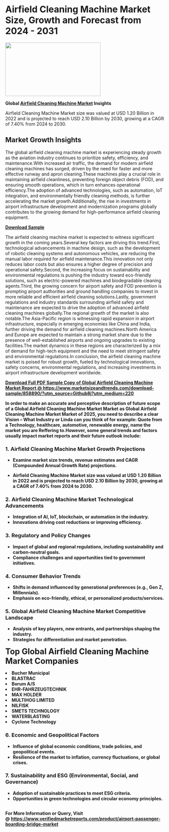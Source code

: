 <H1>Airfield Cleaning Machine Market Size, Growth and Forecast from 2024 - 2031</H1><img class="aligncenter size-medium wp-image-584254" src="https://thirdeyenews.in/wp-content/uploads/2024/09/Global-Market-Research-300x168.jpeg" alt="" width="300" height="168" /><p><strong>Global&nbsp;<a href="https://www.marketsizeandtrends.com/download-sample/858890/?utm_source=Github8j?utm_medium=220">Airfield Cleaning Machine Market</a> Insights</strong></p><p>Airfield Cleaning Machine Market size was valued at USD 1.20 Billion in 2022 and is projected to reach USD 2.10 Billion by 2030, growing at a CAGR of 7.40% from 2024 to 2030.</p><p><h2>Market Growth Insights</h2> <p>The global airfield cleaning machine market is experiencing steady growth as the aviation industry continues to prioritize safety, efficiency, and maintenance.With increased air traffic, the demand for modern airfield cleaning machines has surged, driven by the need for faster and more effective runway and apron cleaning.These machines play a crucial role in maintaining airfield cleanliness, preventing foreign object debris (FOD), and ensuring smooth operations, which in turn enhances operational efficiency.The adoption of advanced technologies, such as automation, IoT integration, and environmentally friendly cleaning methods, is further accelerating the market growth.Additionally, the rise in investments in airport infrastructure development and modernization programs globally contributes to the growing demand for high-performance airfield cleaning equipment.</p> <p><strong><a href="#">Download Sample</a></strong></p> <p>The airfield cleaning machine market is expected to witness significant growth in the coming years.Several key factors are driving this trend.First, technological advancements in machine design, such as the development of robotic cleaning systems and autonomous vehicles, are reducing the manual labor required for airfield maintenance.This innovation not only reduces labor costs but also ensures a higher degree of precision and operational safety.Second, the increasing focus on sustainability and environmental regulations is pushing the industry toward eco-friendly solutions, such as electric-powered machines and biodegradable cleaning agents.Third, the growing concern for airport safety and FOD prevention is prompting airport authorities and ground handling companies to invest in more reliable and efficient airfield cleaning solutions.Lastly, government regulations and industry standards surrounding airfield safety and maintenance are expected to drive the adoption of advanced airfield cleaning machines globally.The regional growth of the market is also notable.The Asia-Pacific region is witnessing rapid expansion in airport infrastructure, especially in emerging economies like China and India, further driving the demand for airfield cleaning machines.North America and Europe are expected to maintain a strong market share due to the presence of well-established airports and ongoing upgrades to existing facilities.The market dynamics in these regions are characterized by a mix of demand for high-tech equipment and the need to meet stringent safety and environmental regulations.In conclusion, the airfield cleaning machine market is poised for robust growth, fueled by technological innovations, safety concerns, environmental regulations, and increasing investments in airport infrastructure development worldwide.</p> <p><strong><a href="#"></p><p><span class=""><strong>Download Full PDF Sample Copy of Global Airfield Cleaning Machine Market Report</strong> @ <a href="https://www.marketsizeandtrends.com/download-sample/858890/?utm_source=Github8j?utm_medium=220" target="_blank">https://www.marketsizeandtrends.com/download-sample/858890/?utm_source=Github8j?utm_medium=220</a></span></p><p>In order to make an accurate and perceptive description of future scope of a Global&nbsp;Airfield Cleaning Machine Market Market as Global&nbsp;Airfield Cleaning Machine Market Market of 2025, you need to describe a clear Vision &ndash; What Industry or Linda can you think of for example: Quote from a Technology, healthcare, automotive, renewable energy, name the market you are Reffering to.However, some general trends and factors usually impact market reports and their future outlook include:</p><h3>1.&nbsp;<strong>Airfield Cleaning Machine Market Growth Projections</strong></h3><ul><li>Examine market size trends, revenue estimates and CAGR (Compounded Annual Growth Rate) projections.</li><li><p>Airfield Cleaning Machine Market size was valued at USD 1.20 Billion in 2022 and is projected to reach USD 2.10 Billion by 2030, growing at a CAGR of 7.40% from 2024 to 2030.</p></li></ul><h3>2.&nbsp;<strong>Airfield Cleaning Machine Market Technological Advancements</strong></h3><ul><li>Integration of AI, IoT, blockchain, or automation in the industry.</li><li>Innovations driving cost reductions or improving efficiency.</li></ul><h3>3.&nbsp;<strong>Regulatory and Policy Changes</strong></h3><ul><li>Impact of global and regional regulations, including sustainability and carbon-neutral goals.</li><li>Compliance challenges and opportunities tied to government initiatives.</li></ul><h3>4.&nbsp;<strong>Consumer Behavior Trends</strong></h3><ul><li>Shifts in demand influenced by generational preferences (e.g., Gen Z, Millennials).</li><li>Emphasis on eco-friendly, ethical, or personalized products/services.</li></ul><h3>5.&nbsp;<strong>Global Airfield Cleaning Machine Market Competitive Landscape</strong></h3><ul><li>Analysis of key players, new entrants, and partnerships shaping the industry.</li><li>Strategies for differentiation and market penetration.</li></ul><p data-pm-slice="1 1 []"><span style="color: inherit; font-family: inherit; font-size: 25px;">Top Global Airfield Cleaning Machine Market Companies</span></p><div class="" data-test-id=""><p><li>Bucher Municipal</li><li> BLASTRAC</li><li> Borum A/S</li><li> EHR-FAHRZEUGTECHNIK</li><li> MAX HOLDER</li><li> MULTIHOG LIMITED</li><li> NILFISK</li><li> SMETS TECHNOLOGY</li><li> WATERBLASTING</li><li> Cyclone Technology</li></p></div><h3>6.&nbsp;<strong>Economic and Geopolitical Factors</strong></h3><ul><li>Influence of global economic conditions, trade policies, and geopolitical events.</li><li>Resilience of the market to inflation, currency fluctuations, or global crises.</li></ul><h3>7.&nbsp;<strong>Sustainability and ESG (Environmental, Social, and Governance)</strong></h3><ul><li>Adoption of sustainable practices to meet ESG criteria.</li><li>Opportunities in green technologies and circular economy principles.</li></ul><h2><strong style="font-size: 14px;">For More Information or Query, Visit @&nbsp;</strong><a style="background-color: #ffffff; font-size: 14px;" href="https://www.marketsizeandtrends.com/report/airfield-cleaning-machine-market/" target="_blank">https://www.verifiedmarketreports.com/product/airport-passenger-boarding-bridge-market</a></h2>